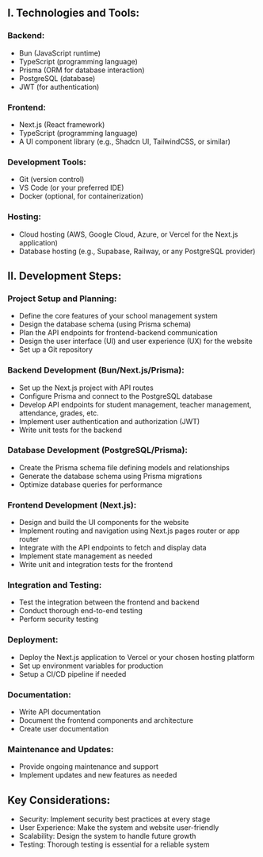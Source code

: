 ## I. Technologies and Tools:

### Backend:
- Bun (JavaScript runtime)
- TypeScript (programming language)
- Prisma (ORM for database interaction)
- PostgreSQL (database)
- JWT (for authentication)

### Frontend:
- Next.js (React framework)
- TypeScript (programming language)
- A UI component library (e.g., Shadcn UI, TailwindCSS, or similar)

### Development Tools:
- Git (version control)
- VS Code (or your preferred IDE)
- Docker (optional, for containerization)

### Hosting:
- Cloud hosting (AWS, Google Cloud, Azure, or Vercel for the Next.js application)
- Database hosting (e.g., Supabase, Railway, or any PostgreSQL provider)

## II. Development Steps:

### Project Setup and Planning:
- Define the core features of your school management system
- Design the database schema (using Prisma schema)
- Plan the API endpoints for frontend-backend communication
- Design the user interface (UI) and user experience (UX) for the website
- Set up a Git repository

### Backend Development (Bun/Next.js/Prisma):
- Set up the Next.js project with API routes
- Configure Prisma and connect to the PostgreSQL database
- Develop API endpoints for student management, teacher management, attendance, grades, etc.
- Implement user authentication and authorization (JWT)
- Write unit tests for the backend

### Database Development (PostgreSQL/Prisma):
- Create the Prisma schema file defining models and relationships
- Generate the database schema using Prisma migrations
- Optimize database queries for performance

### Frontend Development (Next.js):
- Design and build the UI components for the website
- Implement routing and navigation using Next.js pages router or app router
- Integrate with the API endpoints to fetch and display data
- Implement state management as needed
- Write unit and integration tests for the frontend

### Integration and Testing:
- Test the integration between the frontend and backend
- Conduct thorough end-to-end testing
- Perform security testing

### Deployment:
- Deploy the Next.js application to Vercel or your chosen hosting platform
- Set up environment variables for production
- Setup a CI/CD pipeline if needed

### Documentation:
- Write API documentation
- Document the frontend components and architecture
- Create user documentation

### Maintenance and Updates:
- Provide ongoing maintenance and support
- Implement updates and new features as needed

## Key Considerations:
- Security: Implement security best practices at every stage
- User Experience: Make the system and website user-friendly
- Scalability: Design the system to handle future growth
- Testing: Thorough testing is essential for a reliable system
